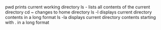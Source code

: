 pwd prints current working directory
ls - lists all contents of the current directory
cd ~ changes to home directory
ls -l displays current directory contents in a long format
ls -la displays current directory contents starting with . in a long format

